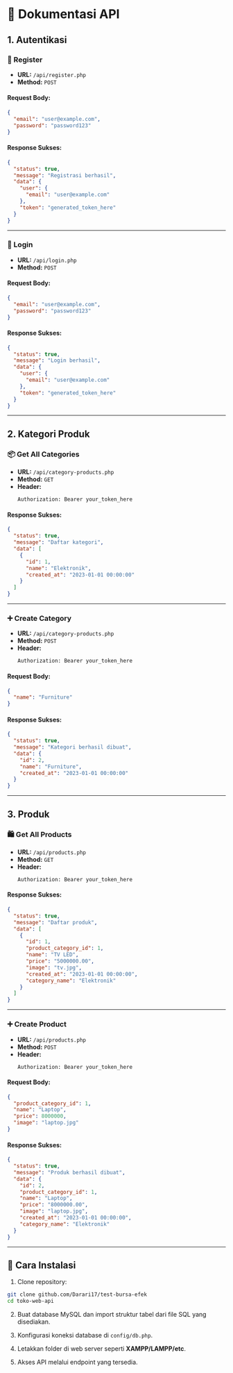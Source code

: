 # 📘 Dokumentasi API

## 1. Autentikasi

### 🔐 Register

- **URL:** `/api/register.php`
- **Method:** `POST`

#### Request Body:

```json
{
  "email": "user@example.com",
  "password": "password123"
}
```

#### Response Sukses:

```json
{
  "status": true,
  "message": "Registrasi berhasil",
  "data": {
    "user": {
      "email": "user@example.com"
    },
    "token": "generated_token_here"
  }
}
```

---

### 🔑 Login

- **URL:** `/api/login.php`
- **Method:** `POST`

#### Request Body:

```json
{
  "email": "user@example.com",
  "password": "password123"
}
```

#### Response Sukses:

```json
{
  "status": true,
  "message": "Login berhasil",
  "data": {
    "user": {
      "email": "user@example.com"
    },
    "token": "generated_token_here"
  }
}
```

---

## 2. Kategori Produk

### 📦 Get All Categories

- **URL:** `/api/category-products.php`
- **Method:** `GET`
- **Header:**
  ```
  Authorization: Bearer your_token_here
  ```

#### Response Sukses:

```json
{
  "status": true,
  "message": "Daftar kategori",
  "data": [
    {
      "id": 1,
      "name": "Elektronik",
      "created_at": "2023-01-01 00:00:00"
    }
  ]
}
```

---

### ➕ Create Category

- **URL:** `/api/category-products.php`
- **Method:** `POST`
- **Header:**
  ```
  Authorization: Bearer your_token_here
  ```

#### Request Body:

```json
{
  "name": "Furniture"
}
```

#### Response Sukses:

```json
{
  "status": true,
  "message": "Kategori berhasil dibuat",
  "data": {
    "id": 2,
    "name": "Furniture",
    "created_at": "2023-01-01 00:00:00"
  }
}
```

---

## 3. Produk

### 🛍️ Get All Products

- **URL:** `/api/products.php`
- **Method:** `GET`
- **Header:**
  ```
  Authorization: Bearer your_token_here
  ```

#### Response Sukses:

```json
{
  "status": true,
  "message": "Daftar produk",
  "data": [
    {
      "id": 1,
      "product_category_id": 1,
      "name": "TV LED",
      "price": "5000000.00",
      "image": "tv.jpg",
      "created_at": "2023-01-01 00:00:00",
      "category_name": "Elektronik"
    }
  ]
}
```

---

### ➕ Create Product

- **URL:** `/api/products.php`
- **Method:** `POST`
- **Header:**
  ```
  Authorization: Bearer your_token_here
  ```

#### Request Body:

```json
{
  "product_category_id": 1,
  "name": "Laptop",
  "price": 8000000,
  "image": "laptop.jpg"
}
```

#### Response Sukses:

```json
{
  "status": true,
  "message": "Produk berhasil dibuat",
  "data": {
    "id": 2,
    "product_category_id": 1,
    "name": "Laptop",
    "price": "8000000.00",
    "image": "laptop.jpg",
    "created_at": "2023-01-01 00:00:00",
    "category_name": "Elektronik"
  }
}
```

---

## 🚀 Cara Instalasi

1. Clone repository:

```bash
git clone github.com/Darari17/test-bursa-efek
cd toko-web-api
```

2. Buat database MySQL dan import struktur tabel dari file SQL yang disediakan.

3. Konfigurasi koneksi database di `config/db.php`.

4. Letakkan folder di web server seperti **XAMPP/LAMPP/etc**.

5. Akses API melalui endpoint yang tersedia.
